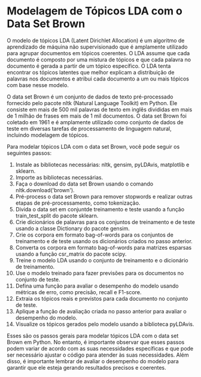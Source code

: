 # Modelagem de Tópicos LDA com o Data Set Brown

O modelo de tópicos LDA (Latent Dirichlet Allocation) é um algoritmo de aprendizado de máquina não supervisionado que é amplamente utilizado para agrupar documentos em tópicos coerentes. O LDA assume que cada documento é composto por uma mistura de tópicos e que cada palavra no documento é gerada a partir de um tópico específico. O LDA tenta encontrar os tópicos latentes que melhor explicam a distribuição de palavras nos documentos e atribui cada documento a um ou mais tópicos com base nesse modelo.

O data set Brown é um conjunto de dados de texto pré-processado fornecido pelo pacote nltk (Natural Language Toolkit) em Python. Ele consiste em mais de 500 mil palavras de texto em inglês divididas em mais de 1 milhão de frases em mais de 1 mil documentos. O data set Brown foi coletado em 1961 e é amplamente utilizado como conjunto de dados de teste em diversas tarefas de processamento de linguagem natural, incluindo modelagem de tópicos.

Para modelar tópicos LDA com o data set Brown, você pode seguir os seguintes passos:

1. Instale as bibliotecas necessárias: nltk, gensim, pyLDAvis, matplotlib e sklearn.
2. Importe as bibliotecas necessárias.
3. Faça o download do data set Brown usando o comando nltk.download('brown').
4. Pré-process o data set Brown para remover stopwords e realizar outras etapas de pré-processamento, como tokenização.
5. Divida o data set em conjuntde treinamento e teste usando a função train_test_split do pacote sklearn.
6. Crie dicionários de palavras para os conjuntos de treinamento e de teste usando a classe Dictionary do pacote gensim.
7. Crie os corpora em formato bag-of-words para os conjuntos de treinamento e de teste usando os dicionários criados no passo anterior.
8. Converta os corpora em formato bag-of-words para matrizes esparsas usando a função csr_matrix do pacote scipy.
9. Treine o modelo LDA usando o conjunto de treinamento e o dicionário de treinamento.
10. Use o modelo treinado para fazer previsões para os documentos no conjunto de teste.
11. Defina uma função para avaliar o desempenho do modelo usando métricas de erro, como precisão, recall e F1-score.
12. Extraia os tópicos reais e previstos para cada documento no conjunto de teste.
13. Aplique a função de avaliação criada no passo anterior para avaliar o desempenho do modelo.
14. Visualize os tópicos gerados pelo modelo usando a biblioteca pyLDAvis.

Esses são os passos gerais para modelar tópicos LDA com o data set Brown em Python. No entanto, é importante observar que esses passos podem variar de acordo com as suas necessidades específicas e que pode ser necessário ajustar o código para atender às suas necessidades. Além disso, é importante lembrar de avaliar o desempenho do modelo para garantir que ele esteja gerando resultados precisos e coerentes.
